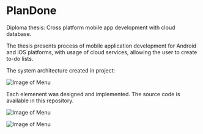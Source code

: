 # PlanDone


Diploma thesis: Cross platform mobile app development with cloud database. 


The thesis presents process of mobile application development for Android and iOS platforms, with usage of cloud services, allowing the user to create to-do lists. 

The system architecture created in project:

![Image of Menu](https://github.com/BenedyktDuch/PlanDone/blob/master/Presentation/SystemArchitecture.png)

Each elemenent was designed and implemented. The source code is available in this repository. 

![Image of Menu](https://github.com/BenedyktDuch/PlanDone/blob/master/Presentation/iOS.png)

![Image of Menu](https://github.com/BenedyktDuch/PlanDone/blob/master/Presentation/MenuListView%20%E2%80%94%20kopia.JPG)


